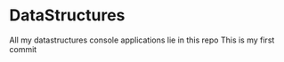 # DataStructures
All my datastructures console applications lie in this repo
This is my first commit
